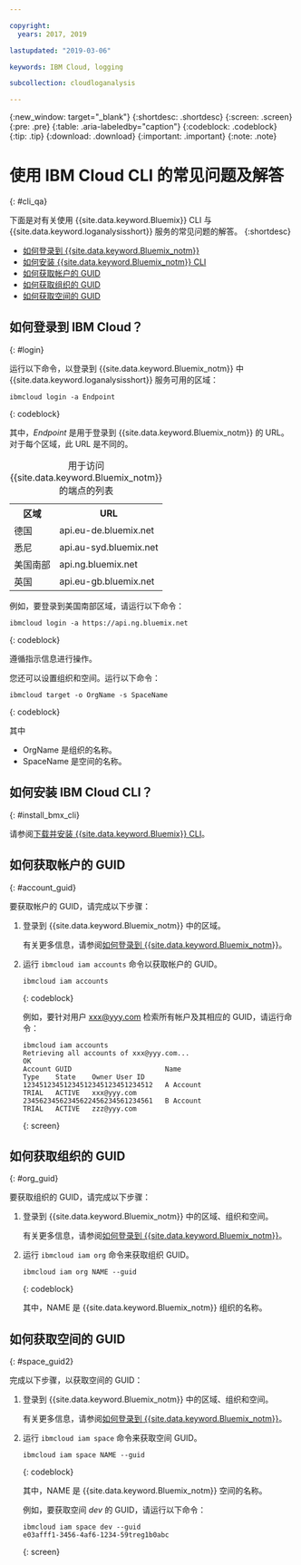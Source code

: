 ```yaml
---

copyright:
  years: 2017, 2019

lastupdated: "2019-03-06"

keywords: IBM Cloud, logging

subcollection: cloudloganalysis

---
```


{:new_window: target="_blank"}
{:shortdesc: .shortdesc}
{:screen: .screen}
{:pre: .pre}
{:table: .aria-labeledby="caption"}
{:codeblock: .codeblock}
{:tip: .tip}
{:download: .download}
{:important: .important}
{:note: .note}


# 使用 IBM Cloud CLI 的常见问题及解答
{: #cli_qa}

下面是对有关使用 {{site.data.keyword.Bluemix}} CLI 与 {{site.data.keyword.loganalysisshort}} 服务的常见问题的解答。
{:shortdesc}

* [如何登录到 {{site.data.keyword.Bluemix_notm}}](/docs/services/CloudLogAnalysis/qa?topic=cloudloganalysis-cli_qa#login)
* [如何安装 {{site.data.keyword.Bluemix_notm}} CLI](/docs/services/CloudLogAnalysis/qa?topic=cloudloganalysis-cli_qa#install_bmx_cli)
* [如何获取帐户的 GUID](/docs/services/CloudLogAnalysis/qa?topic=cloudloganalysis-cli_qa#account_guid)
* [如何获取组织的 GUID](/docs/services/CloudLogAnalysis/qa?topic=cloudloganalysis-cli_qa#org_guid)
* [如何获取空间的 GUID](/docs/services/CloudLogAnalysis/qa?topic=cloudloganalysis-cli_qa#space_guid)

## 如何登录到 IBM Cloud？
{: #login}

运行以下命令，以登录到 {{site.data.keyword.Bluemix_notm}} 中 {{site.data.keyword.loganalysisshort}} 服务可用的区域：

```
ibmcloud login -a Endpoint
```
{: codeblock}
	
其中，*Endpoint* 是用于登录到 {{site.data.keyword.Bluemix_notm}} 的 URL。对于每个区域，此 URL 是不同的。
	
<table>
    <caption>用于访问 {{site.data.keyword.Bluemix_notm}} 的端点的列表</caption>
	<tr>
	  <th>区域</th>
	  <th>URL</th>
	</tr>
	<tr>
	  <td>德国</td>
	  <td>api.eu-de.bluemix.net</td>
	</tr>
	<tr>
	  <td>悉尼</td>
	  <td>api.au-syd.bluemix.net</td>
	</tr>
	<tr>
	  <td>美国南部</td>
	  <td>api.ng.bluemix.net</td>
	</tr>
	<tr>
	  <td>英国</td>
	  <td>api.eu-gb.bluemix.net</td>
	</tr>
</table>

例如，要登录到美国南部区域，请运行以下命令：
	
```
ibmcloud login -a https://api.ng.bluemix.net
```
{: codeblock}

遵循指示信息进行操作。 

您还可以设置组织和空间。运行以下命令：

```
ibmcloud target -o OrgName -s SpaceName
```
{: codeblock}

其中

* OrgName 是组织的名称。
* SpaceName 是空间的名称。

	
	
## 如何安装 IBM Cloud CLI？
{: #install_bmx_cli}

请参阅[下载并安装 {{site.data.keyword.Bluemix}} CLI](/docs/cli?topic=cloud-cli-ibmcloud-cli#overview)。



## 如何获取帐户的 GUID
{: #account_guid}
	
要获取帐户的 GUID，请完成以下步骤：
	
1. 登录到 {{site.data.keyword.Bluemix_notm}} 中的区域。 

    有关更多信息，请参阅[如何登录到 {{site.data.keyword.Bluemix_notm}}](/docs/services/CloudLogAnalysis/qa?topic=cloudloganalysis-cli_qa#login)。
	
2. 运行 `ibmcloud iam accounts` 命令以获取帐户的 GUID。

    ```
	ibmcloud iam accounts
	```
	{: codeblock} 
	
	例如，要针对用户 xxx@yyy.com 检索所有帐户及其相应的 GUID，请运行命令：
	
	
	```
	ibmcloud iam accounts
	Retrieving all accounts of xxx@yyy.com...
    OK
    Account GUID                       Name                               Type    State    Owner User ID   
    12345123451234512345123451234512   A Account                          TRIAL   ACTIVE   xxx@yyy.com   
    23456234562345622456234561234561   B Account                          TRIAL   ACTIVE   zzz@yyy.com   
	```
	{: screen}

	
## 如何获取组织的 GUID
{: #org_guid}

要获取组织的 GUID，请完成以下步骤：
	
1. 登录到 {{site.data.keyword.Bluemix_notm}} 中的区域、组织和空间。 

    有关更多信息，请参阅[如何登录到 {{site.data.keyword.Bluemix_notm}}](/docs/services/CloudLogAnalysis/qa?topic=cloudloganalysis-cli_qa#login)。

2. 运行 `ibmcloud iam org` 命令来获取组织 GUID。 

    ```
    ibmcloud iam org NAME --guid
    ```
    {: codeblock}
	
    其中，NAME 是 {{site.data.keyword.Bluemix_notm}} 组织的名称。        
		
		
		
## 如何获取空间的 GUID
{: #space_guid2}
	
完成以下步骤，以获取空间的 GUID：
	

	
1. 登录到 {{site.data.keyword.Bluemix_notm}} 中的区域、组织和空间。 

    有关更多信息，请参阅[如何登录到 {{site.data.keyword.Bluemix_notm}}](/docs/services/CloudLogAnalysis/qa?topic=cloudloganalysis-cli_qa#login)。
	
2. 运行 `ibmcloud iam space` 命令来获取空间 GUID。 

    ```
    ibmcloud iam space NAME --guid
    ```
    {: codeblock}
	
    其中，NAME 是 {{site.data.keyword.Bluemix_notm}} 空间的名称。
	
     
	
    例如，要获取空间 *dev* 的 GUID，请运行以下命令：
	
    ```
    ibmcloud iam space dev --guid
    e03afff1-3456-4af6-1234-59treg1b0abc
    ```
    {: screen}




		
		
